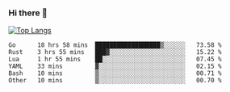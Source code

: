 ### Hi there 👋

<!--
**3Xpl0it3r/3Xpl0it3r** is a ✨ _special_ ✨ repository because its `README.md` (this file) appears on your GitHub profile.

Here are some ideas to get you started:

- 🔭 I’m currently working on ...
- 🌱 I’m currently learning ...
- 👯 I’m looking to collaborate on ...
- 🤔 I’m looking for help with ...
- 💬 Ask me about ...
- 📫 How to reach me: ...
- 😄 Pronouns: ...
- ⚡ Fun fact: ...
-->


[![Top Langs](https://github-readme-stats.vercel.app/api/top-langs/?username=3Xpl0it3r&layout=compact)](https://github.com/3Xpl0it3r/3Xpl0it3r)

<!--START_SECTION:waka-->

```text
Go      18 hrs 58 mins  ██████████████████▒░░░░░░   73.58 %
Rust    3 hrs 55 mins   ███▓░░░░░░░░░░░░░░░░░░░░░   15.22 %
Lua     1 hr 55 mins    ██░░░░░░░░░░░░░░░░░░░░░░░   07.45 %
YAML    33 mins         ▓░░░░░░░░░░░░░░░░░░░░░░░░   02.15 %
Bash    10 mins         ▒░░░░░░░░░░░░░░░░░░░░░░░░   00.71 %
Other   10 mins         ▒░░░░░░░░░░░░░░░░░░░░░░░░   00.70 %
```

<!--END_SECTION:waka-->
